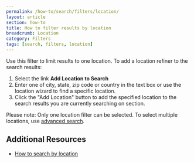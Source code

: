 ```yaml
---
permalink: /how-to/search/filters/location/
layout: article
section: how-to
title: How to filter results by location
breadcrumb: Location
category: Filters
tags: [search, filters, location]
---
```


Use this filter to limit results to one location. To add a location refiner to the search results:

1. Select the link **Add Location to Search**
2. Enter one of city, state, zip code or country in the text box or use the location wizard to find a specific location.
3. Click the "Add Location" button to add the specified location to the search results you are currently searching on section.

Please note: Only one location filter can be selected. To select multiple locations, use [advanced search](../../advanced/location/).

## Additional Resources

* [How to search by location](../../advanced/location/)
